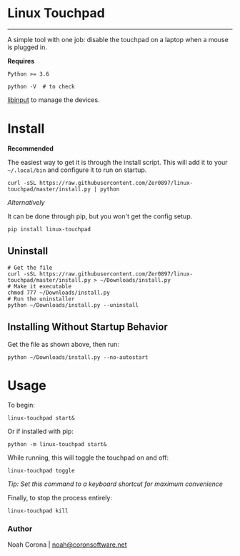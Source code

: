 # Linux Touchpad
----------------

A simple tool with one job: disable the touchpad on a laptop when a mouse is plugged in.

**Requires**

`Python >= 3.6`
```
python -V  # to check
```

[libinput](https://www.mankier.com/4/libinput) to manage the devices.


# Install
**Recommended**

The easiest way to get it is through the install script. This will add it to your `~/.local/bin` and configure it to run on startup.
```
curl -sSL https://raw.githubusercontent.com/Zer0897/linux-touchpad/master/install.py | python
```

*Alternatively*

It can be done through pip, but you won't get the config setup.
```
pip install linux-touchpad
```

## Uninstall
```
# Get the file
curl -sSL https://raw.githubusercontent.com/Zer0897/linux-touchpad/master/install.py > ~/Downloads/install.py
# Make it executable
chmod 777 ~/Downloads/install.py
# Run the uninstaller
python ~/Downloads/install.py --uninstall
```

## Installing Without Startup Behavior
Get the file as shown above, then run:
```
python ~/Downloads/install.py --no-autostart
```

# Usage

To begin:
```
linux-touchpad start&
```
Or if installed with pip:
```
python -m linux-touchpad start&
```
While running, this will toggle the touchpad on and off:
```
linux-touchpad toggle
```
*Tip: Set this command to a keyboard shortcut for maximum convenience*

Finally, to stop the process entirely:
```
linux-touchpad kill
```


### Author
Noah Corona | noah@coronsoftware.net
